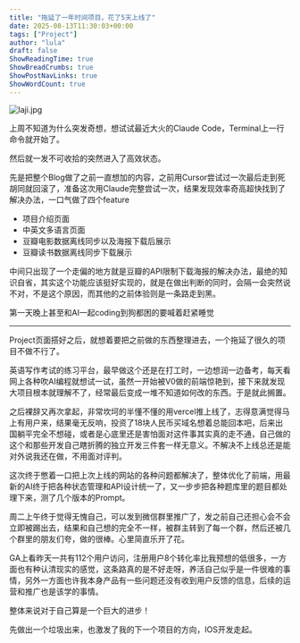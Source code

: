 ```yaml
---
title: "拖延了一年时间项目，花了5天上线了"
date: 2025-08-13T11:30:03+00:00
tags: ["Project"]
author: "lula"
draft: false
ShowReadingTime: true
ShowBreadCrumbs: true
ShowPostNavLinks: true
ShowWordCount: true
---
```

![laji.jpg](/images/laji.jpg)

上周不知道为什么突发奇想，想试试最近大火的Claude Code，Terminal上一行命令就开始了。

然后就一发不可收拾的突然进入了高效状态。

先是把整个Blog做了之前一直想加的内容，之前用Cursor尝试过一次最后走到死胡同就回滚了，准备这次用Claude完整尝试一次，结果发现效率奇高超快找到了解决办法，一口气做了四个feature

- 项目介绍页面
- 中英文多语言页面
- 豆瓣电影数据离线同步以及海报下载后展示
- 豆瓣读书数据离线同步下载展示

中间只出现了一个走偏的地方就是豆瓣的API限制下载海报的解决办法，最绝的知识自省，其实这个功能应该挺好实现的，就是在做出判断的同时，会隔一会突然说不对，不是这个原因，而其他的之前体验则是一条路走到黑。

第一天晚上甚至和AI一起coding到狗都困的要喊着赶紧睡觉

---

Project页面搭好之后，就想着要把之前做的东西整理进去，一个拖延了很久的项目不做不行了。

英语写作考试的练习平台，最早做这个还是在打工时，一边想润一边备考，每天看网上各种吹AI编程就想试一试，虽然一开始被V0做的前端惊艳到，接下来就发现大项目根本就理解不了，经常最后变成一堆不知道如何改的东西。于是就此搁置。

之后裸辞又再次拿起，非常坎坷的半懂不懂的用vercel推上线了，志得意满觉得马上有用户来，结果毫无反响，投资了18块人民币买域名想着总能回本吧，后来出国躺平完全不想碰，或者是心底里还是害怕面对这件事其实真的走不通，自己做的这个和那些开发自己瞎折腾的独立开发三件套一样无意义。不解决不上线总还是能对外说我还在做，不用面对评判。

这次终于憋着一口把上次上线的网站的各种问题都解决了，整体优化了前端，用最新的AI终于把各种状态管理和API设计统一了，又一步步把各种题库里的题目都处理下来，测了几个版本的Prompt。

周二上午终于觉得无愧自己，可以发到微信群里推广了，发之前自己还担心会不会立即被踢出去，结果和自己想的完全不一样，被群主转到了每一个群，然后还被几个群里的朋友们夸，做的很棒。心里简直乐开了花。

GA上看昨天一共有112个用户访问，注册用户8个转化率比我预想的低很多，一方面也有种认清现实的感觉，这条路真的是不好走呀，养活自己似乎是一件很难的事情，另外一方面也许我本身产品有一些问题还没有收到用户反馈的信息，后续的运营和推广也是该学的事情。

整体来说对于自己算是一个巨大的进步！

先做出一个垃圾出来，也激发了我的下一个项目的方向，IOS开发走起。